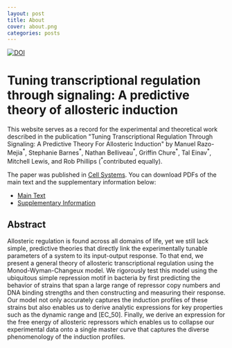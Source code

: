```yaml
---
layout: post
title: About
cover: about.png
categories: posts
---
```



[![DOI](https://zenodo.org/badge/62758735.svg)](https://zenodo.org/badge/latestdoi/62758735)


# Tuning transcriptional regulation through signaling:  A predictive theory of allosteric induction
This website serves as a record for the experimental and theoretical work described in the publication "Tuning Transcriptional Regulation Through Signaling: A Predictive Theory For Allosteric Induction" by Manuel Razo-Mejia<sup>\*</sup>, Stephanie Barnes<sup>\*</sup>, Nathan Belliveau<sup>\*</sup>, Griffin Chure<sup>\*</sup>, Tal Einav<sup>\*</sup>, Mitchell Lewis, and Rob Phillips (<sup>\*</sup>contributed equally).


The paper was published in [Cell Systems](https://www.cell.com/cell-systems/abstract/S2405-4712(18)30057-7). You can download PDFs of the main text and the supplementary information below:

* [Main Text](http://rpdata.caltech.edu/publications/RazoMejia_et_al_2018.pdf)
* [Supplementary Information](http://rpdata.caltech.edu/publications/RazoMejia_et_al_2018_Appendix.pdf)


## Abstract
Allosteric regulation is found across all domains of life, yet we still lack
simple, predictive theories that directly link the experimentally tunable
parameters of a system to its input-output response.  To that end, we present a
general theory of allosteric transcriptional regulation using the
Monod-Wyman-Changeux model.  We rigorously test this model using the ubiquitous
simple repression motif in bacteria by first predicting the behavior of strains
that span a large range of repressor copy numbers and DNA binding strengths and
then constructing and measuring their response.  Our model not only accurately
captures the induction profiles of these strains but also enables us to derive
analytic expressions for key properties such as the dynamic range and
\[EC_50\].  Finally, we derive an expression for the free energy of allosteric
repressors which enables us to collapse our experimental data onto a single
master curve that captures the diverse phenomenology of the induction profiles.
